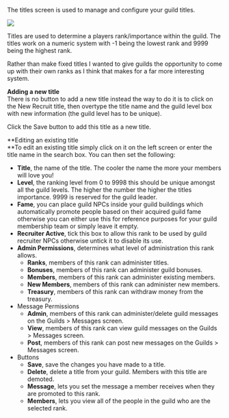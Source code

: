 ---
---
The titles screen is used to manage and configure your guild titles.

[![](https://lohcdn.com/images/t_guildset.jpg)](https://lohcdn.com/images/guildset.jpg)

Titles are used to determine a players rank/importance within the guild. The titles work on a numeric system with -1 being the lowest rank and 9999 being the highest rank.

Rather than make fixed titles I wanted to give guilds the opportunity to come up with their own ranks as I think that makes for a far more interesting system.

**Adding a new title**  
There is no button to add a new title instead the way to do it is to click on the New Recruit title, then overtype the title name and the guild level box with new information (the guild level has to be unique).

Click the Save button to add this title as a new title.

**Editing an existing title  
**To edit an existing title simply click on it on the left screen or enter the title name in the search box. You can then set the following:

*   **Title**, the name of the title. The cooler the name the more your members will love you! 
*   **Level**, the ranking level from 0 to 9998 this should be unique amongst all the guild levels. The higher the number the higher the titles importance. 9999 is reserved for the guild leader.
*   **Fame**, you can place guild NPCs inside your guild buildings which automatically promote people based on their acquired guild fame otherwise you can either use this for reference purposes for your guild membership team or simply leave it empty.
*   **Recruiter Active**, tick this box to allow this rank to be used by guild recruiter NPCs otherwise untick it to disable its use.
*   **Admin Permissions**, determines what level of administration this rank allows. 
    *   **Ranks**, members of this rank can administer titles. 
    *   **Bonuses**, members of this rank can administer guild bonuses. 
    *   **Members**, members of this rank can administer existing members. 
    *   **New Members**, members of this rank can administer new members. 
    *   **Treasury**, members of this rank can withdraw money from the treasury.
*   Message Permissions
    *   **Admin**, members of this rank can administer/delete guild messages on the Guilds > Messages screen. 
    *   **View**, members of this rank can view guild messages on the Guilds > Messages screen. 
    *   **Post**, members of this rank can post new messages on the Guilds > Messages screen.
*   Buttons
    *   **Save**, save the changes you have made to a title. 
    *   **Delete**, delete a title from your guild. Members with this title are demoted. 
    *   **Message**, lets you set the message a member receives when they are promoted to this rank. 
    *   **Members**, lets you view all of the people in the guild who are the selected rank.